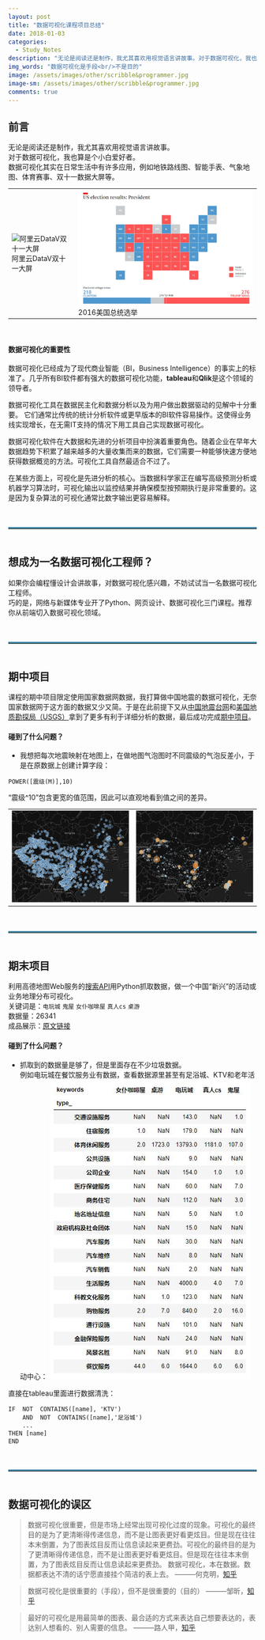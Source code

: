 ```yaml
---
layout: post
title: "数据可视化课程项目总结"
date: 2018-01-03
categories:
  - Study_Notes
description: "无论是阅读还是制作，我尤其喜欢用视觉语言讲故事。对于数据可视化，我也算是个小白爱好者。数据可视化其实在日常生活中有许多应用，例如地铁路线图、智能手表、气象地图、体育赛事、双十一数据大屏等..."
img_words: "数据可视化是手段<br/>不是目的"
image: /assets/images/other/scribble&programmer.jpg
image-sm: /assets/images/other/scribble&programmer.jpg
comments: true
---  
```


## 前言
无论是阅读还是制作，我尤其喜欢用视觉语言讲故事。  
对于数据可视化，我也算是个小白爱好者。  
数据可视化其实在日常生活中有许多应用，例如地铁路线图、智能手表、气象地图、体育赛事、双十一数据大屏等。

<table><tr>  
<td><img src="https://timgsa.baidu.com/timg?image&quality=80&size=b9999_10000&sec=1514971811633&di=2cbebf92b63830a9663195537b6fd11b&imgtype=0&src=http%3A%2F%2Fimg.mp.itc.cn%2Fupload%2F20170327%2F1a787fc1b8114d0c8a15c3047fcf8080_th.jpeg" alt="阿里云DataV双十一大屏" width="100%">阿里云DataV双十一大屏</td>

<td><img src="/assets/images/other/US_election_results.jpg" alt="2016美国总统选举" width="100%">2016美国总统选举</td>
</tr></table>

<br/>

#### 数据可视化的重要性
数据可视化已经成为了现代商业智能（BI，Business Intelligence）的事实上的标准了。几乎所有BI软件都有强大的数据可视化功能，**tableau**和**Qlik**是这个领域的领导者。  

数据可视化工具在数据民主化和数据分析以及为用户做出数据驱动的见解中十分重要。
它们通常比传统的统计分析软件或更早版本的BI软件容易操作。这使得业务线实现增长，在无需IT支持的情况下用工具自己实现数据可视化。  

数据可视化软件在大数据和先进的分析项目中扮演着重要角色。随着企业在早年大数据趋势下积累了越来越多的大量收集而来的数据，它们需要一种能够快速方便地获得数据概览的方法。可视化工具自然最适合不过了。  

在某些方面上，可视化是先进分析的核心。当数据科学家正在编写高级预测分析或机器学习算法时，可视化输出以监控结果并确保模型按预期执行是非常重要的。这是因为复杂算法的可视化通常比数字输出更容易解释。

<hr style="border-top:3px solid #3f87a6;margin: 50px 0px 50px 0px;">

## 想成为一名数据可视化工程师？
如果你会编程懂设计会讲故事，对数据可视化感兴趣，不妨试试当一名数据可视化工程师。  
巧的是，网络与新媒体专业开了Python、网页设计、数据可视化三门课程。推荐你从前端切入数据可视化领域。

<hr style="border-top:3px solid #3f87a6;margin: 50px 0px 50px 0px;">

## 期中项目
课程的期中项目限定使用国家数据网数据，我打算做中国地震的数据可视化，无奈国家数据网于这方面的数据又少又简。于是在此前提下又从[中国地震台网](http://data.stats.gov.cn/)和[美国地质勘探局（USGS）](https://www.usgs.gov/)拿到了更多有利于详细分析的数据，最后成功完成[期中项目](http://www.elpsycongroo.cc/2017/10/22/china-earthquakes-visualization/)。

#### 碰到了什么问题？

+ 我想把每次地震映射在地图上，在做地图气泡图时不同震级的气泡反差小，于是在原数据上创建计算字段：

```
POWER([震级(M)],10)
```

“震级^10”包含更宽的值范围，因此可以直观地看到值之间的差异。
<table><tr>  
<td><img src="/assets/images/other/M_sc.png" alt="差异小" width="100%"></td>
<td><img src="/assets/images/other/M_bc.png" alt="差异大" width="100%"></td>
</tr></table>

<hr style="border-top:3px solid #3f87a6;margin: 50px 0px 50px 0px;">

## 期末项目
利用高德地图Web服务的[搜索API](http://lbs.amap.com/api/webservice/guide/api/search/)用Python抓取数据，做一个中国“新兴”的活动或业务地理分布可视化。  
关键词是：`电玩城` `鬼屋` `女仆咖啡屋` `真人cs` `桌游`  
数据量：26341  
成品展示：[原文链接](http://www.elpsycongroo.cc/2018/01/03/gaodemap-search-api-keywords-visualization/)

#### 碰到了什么问题？
+ 抓取到的数据量是够了，但是里面存在不少垃圾数据。  
例如电玩城在餐饮服务业有数据，查看数据源里甚至有足浴城、KTV和老年活动中心：
![初始数据](/assets/images/other/GdMap_data.jpg )

直接在tableau里面进行数据清洗：

	IF  NOT  CONTAINS([name], 'KTV') 
		AND  NOT  CONTAINS([name],'足浴城')
		...
	THEN [name]
	END

<hr style="border-top:3px solid #3f87a6;margin: 50px 0px 50px 0px;">

## 数据可视化的误区
> 数据可视化很重要，但是市场上经常出现可视化过度的现象。可视化的最终目的是为了更清晰得传递信息，而不是让图表更好看更炫目。但是现在往往本末倒置，为了图表炫目反而让信息读起来更费劲。可视化的最终目的是为了更清晰得传递信息，而不是让图表更好看更炫目。但是现在往往本末倒置，为了图表炫目反而让信息读起来更费劲。
数据可视化，本在数据。数据都表达不清的话宁愿直接挂个简洁的表上去。  ———何克明，[知乎](https://www.zhihu.com/people/he-ming-ke/activities)


> 数据可视化是很重要的（手段），但不是很重要的（目的） ———邹昕，[知乎](https://www.zhihu.com/people/xin_zou/activities)


> 最好的可视化是用最简单的图表、最合适的方式来表达自己想要表达的，表达别人想看的、别人需要的信息。 ———路人甲，[知乎](https://www.zhihu.com/people/sgai/activities)